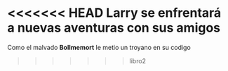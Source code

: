 <<<<<<< HEAD
Larry se enfrentará a nuevas aventuras con sus amigos
=======
Como el malvado **Bollmemort** le metio un troyano en su codigo
>>>>>>> libro2
